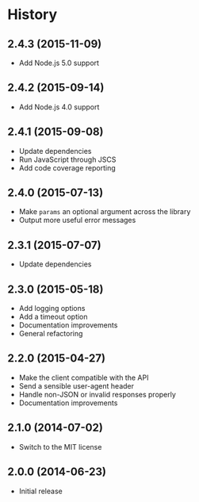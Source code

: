 
# History

## 2.4.3 (2015-11-09)

  * Add Node.js 5.0 support

## 2.4.2 (2015-09-14)

  * Add Node.js 4.0 support

## 2.4.1 (2015-09-08)

  * Update dependencies
  * Run JavaScript through JSCS
  * Add code coverage reporting

## 2.4.0 (2015-07-13)

  * Make `params` an optional argument across the library
  * Output more useful error messages

## 2.3.1 (2015-07-07)

  * Update dependencies

## 2.3.0 (2015-05-18)

  * Add logging options
  * Add a timeout option
  * Documentation improvements
  * General refactoring

## 2.2.0 (2015-04-27)

  * Make the client compatible with the API
  * Send a sensible user-agent header
  * Handle non-JSON or invalid responses properly
  * Documentation improvements

## 2.1.0 (2014-07-02)

  * Switch to the MIT license

## 2.0.0 (2014-06-23)

  * Initial release
